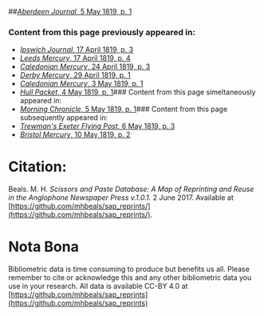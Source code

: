 ##[*Aberdeen Journal*, 5 May 1819, p. 1](https://mhbeals.github.io/sap_html/Aberdeen-Journal/Aberdeen-Journal-5-May-1819-p-1)

### Content from this page previously appeared in:
+ [*Ipswich Journal*, 17 April 1819, p. 3](https://mhbeals.github.io/sap_html/Ipswich-Journal/Ipswich-Journal-17-April-1819-p-3)
+ [*Leeds Mercury*, 17 April 1819, p. 4](https://mhbeals.github.io/sap_html/Leeds-Mercury/Leeds-Mercury-17-April-1819-p-4)
+ [*Caledonian Mercury*, 24 April 1819, p. 3](https://mhbeals.github.io/sap_html/Caledonian-Mercury/Caledonian-Mercury-24-April-1819-p-3)
+ [*Derby Mercury*, 29 April 1819, p. 1](https://mhbeals.github.io/sap_html/Derby-Mercury/Derby-Mercury-29-April-1819-p-1)
+ [*Caledonian Mercury*, 3 May 1819, p. 1](https://mhbeals.github.io/sap_html/Caledonian-Mercury/Caledonian-Mercury-3-May-1819-p-1)
+ [*Hull Packet*, 4 May 1819, p. 1](https://mhbeals.github.io/sap_html/Hull-Packet/Hull-Packet-4-May-1819-p-1)### Content from this page simeltaneously appeared in:
+ [*Morning Chronicle*, 5 May 1819, p. 1](https://mhbeals.github.io/sap_html/Morning-Chronicle/Morning-Chronicle-5-May-1819-p-1)### Content from this page subsequently appeared in:
+ [*Trewman's Exeter Flying Post*, 6 May 1819, p. 3](https://mhbeals.github.io/sap_html/Trewman's-Exeter-Flying-Post/Trewman's-Exeter-Flying-Post-6-May-1819-p-3)
+ [*Bristol Mercury*, 10 May 1819, p. 2](https://mhbeals.github.io/sap_html/Bristol-Mercury/Bristol-Mercury-10-May-1819-p-2)
                    
# Citation: 

Beals. M. H. *Scissors and Paste Database: A Map of Reprinting and Reuse in the Anglophone Newspaper Press v.1.0.1.* 2 June 2017. Available at [https://github.com/mhbeals/sap_reprints/](https://github.com/mhbeals/sap_reprints/). 
                    
# Nota Bona

Bibliometric data is time consuming to produce but benefits us all. Please remember to cite or acknowledge this and any other bibliometric data you use in your research. All data is available CC-BY 4.0 at [https://github.com/mhbeals/sap_reprints](https://github.com/mhbeals/sap_reprints)